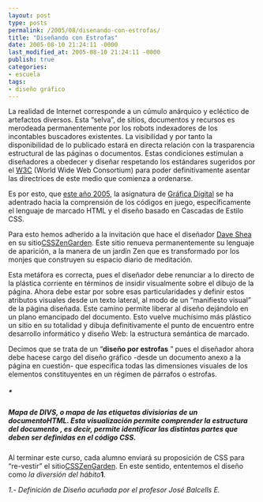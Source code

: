 ```yaml
---
layout: post
type: posts
permalink: /2005/08/disenando-con-estrofas/
title: "Diseñando con Estrofas"
date: 2005-08-10 21:24:11 -0000
last_modified_at: 2005-08-10 21:24:11 -0000
publish: true
categories:
- escuela
tags:
- diseño gráfico
---
```

La realidad de Internet corresponde a un cúmulo anárquico y ecléctico de artefactos diversos. Esta “selva”, de sitios, documentos y recursos es merodeada permanentemente por los robots indexadores de los incontables buscadores existentes. La visibilidad y por tanto la disponibilidad de lo publicado estará en directa relación con la trasparencia estructural de las páginas o documentos. Estas condiciones estimulan a diseñadores a obedecer y diseñar respetando los estándares sugeridos por el [W3C](http://www.w3c.org/ "World Wide Web Consortium") (World Wide Web Consortium) para poder definitivamente asentar las directrices de este medio que comienza a ordenarse.  
  
Es por esto, que [este año 2005](http://www.cursos.ucv.cl/arq48300/ "Gráfica Digital 2005"), la asignatura de [Gráfica Digital](http://www.ead.pucv.cl/asignaturas/area-tecnica/grafica-digital/ "Descripción de la Asignatura") se ha adentrado hacia la comprensión de los códigos en juego, específicamente el lenguaje de marcado HTML y el diseño basado en Cascadas de Estilo CSS.

Para esto hemos adherido a la invitación que hace el diseñador [Dave Shea](http://www.mezzoblue.com/) en su sitio[CSSZenGarden](http://www.csszengarden.com/ "El jardín Zen de las CSS"). Este sitio renueva permanentemente su lenguaje de aparición, a la manera de un jardín Zen que es transformado por los monjes que construyen su espacio diario de meditación.

Esta metáfora es correcta, pues el diseñador debe renunciar a lo directo de la plástica corriente en términos de insidir visualmente sobre el dibujo de la página. Ahora debe estar por sobre esas particularidades y definir estos atributos visuales desde un texto lateral, al modo de un “manifiesto visual” de la página diseñada. Este camino permite liberar al diseño dejándolo en un plano emancipado del documento. Esto vuelve muchísimo más plástico un sitio en su totalidad y dibuja definitivamente el punto de encuentro entre desarrollo informático y diseño Web: la estructura semántica de marcado.

Decimos que se trata de un “**diseño por estrofas** ” pues el diseñador ahora debe hacese cargo del diseño gráfico -desde un documento anexo a la página en cuestión- que especifica todas las dimensiones visuales de los elementos constituyentes en un régimen de párrafos o estrofas.

##### *

<div id=”body”>  
<div id=”encabezado”>  
<div id=”logo”>  
</div>  
</div>  
<div id=”contenido”>  
<div id =”menu”>  
</div>  
<div id=”texto”>  
<div id=”relaciones”>  
</div>  
</div>  
</div>  
</div>

##### Mapa de DIVS, o mapa de las etiquetas divisiorias de un documentoHTML. Esta visualización permite comprender la estructura del documento , es decir, permite identificar las distintas partes que deben ser definidas en el código CSS.

Al terminar este curso, cada alumno enviará su proposición de CSS para “re-vestir” el sitio[CSSZenGarden](http://www.csszengarden.com/ "CSSZenGarden"). En este sentido, ententemos el diseño como  _la diversión del hábito_**1**.

_1.- Definición de Diseño acuñada por el profesor José Balcells E._
